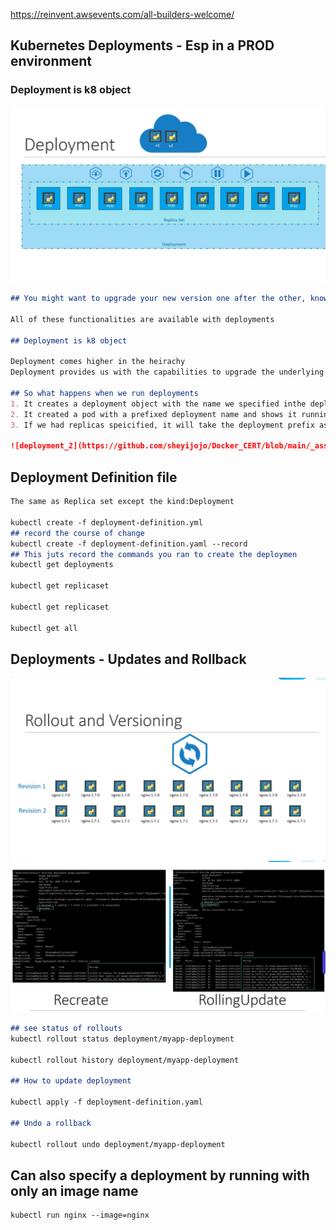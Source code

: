 https://reinvent.awsevents.com/all-builders-welcome/

## Kubernetes Deployments - Esp in a PROD environment 

### Deployment is k8 object
![deployment_1](https://github.com/sheyijojo/Docker_CERT/blob/main/_assets/deployment.png?raw=true)

```md
## You might want to upgrade your new version one after the other, known as rolling updates

All of these functionalities are available with deployments 

## Deployment is k8 object

Deployment comes higher in the heirachy
Deployment provides us with the capabilities to upgrade the underlying instances seamlessly using rolling updates, undo changes, pause, changes as required

## So what happens when we run deployments 
1. It creates a deployment object with the name we specified inthe deployment yaml fil. kubectl get deployments 
2. It created a pod with a prefixed deployment name and shows it running 
3. If we had replicas speicified, it will take the deployment prefix as well. 

![deployment_2](https://github.com/sheyijojo/Docker_CERT/blob/main/_assets/deployment_2.png?raw=true)
```
## Deployment Definition file
```md
The same as Replica set except the kind:Deployment 

kubectl create -f deployment-definition.yml 
## record the course of change 
kubectl create -f deployment-definition.yaml --record
## This juts record the commands you ran to create the deploymen
kubectl get deployments 

kubectl get replicaset 

kubectl get replicaset 

kubectl get all 
```
## Deployments - Updates and Rollback
![ReplicaSet](https://github.com/sheyijojo/Docker_CERT/blob/main/_assets/rollouts_deployment.png?raw=true)
![rolling_recreate](https://github.com/sheyijojo/Docker_CERT/blob/main/_assets/rolling_updates.png?raw=true)
```md
## see status of rollouts 
kubectl rollout status deployment/myapp-deployment 

kubectl rollout history deployment/myapp-deployment 

## How to update deployment 

kubectl apply -f deployment-definition.yaml 

## Undo a rollback 

kubectl rollout undo deployment/myapp-deployment 
```
## Can also specify a deployment by running with only an image name 

```md
kubectl run nginx --image=nginx

```